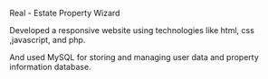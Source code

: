 Real - Estate Property Wizard

Developed a responsive website using technologies like html, css ,javascript, and php.

And used MySQL for storing and managing user data and property information database.
